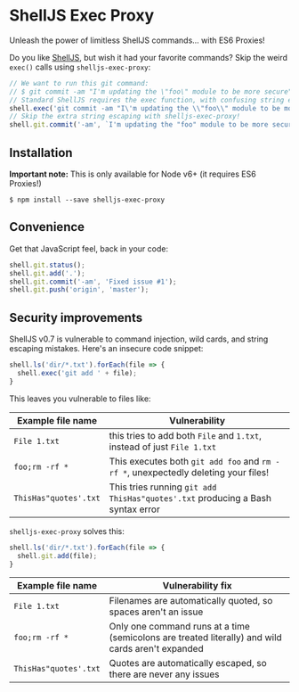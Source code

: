 # ShellJS Exec Proxy

Unleash the power of limitless ShellJS commands... with ES6 Proxies!

Do you like [ShellJS](https://github.com/shelljs/shelljs), but wish it had your
favorite commands? Skip the weird `exec()` calls using `shelljs-exec-proxy`:

```javascript
// We want to run this git command:
// $ git commit -am "I'm updating the \"foo\" module to be more secure"
// Standard ShellJS requires the exec function, with confusing string escaping:
shell.exec('git commit -am "I\'m updating the \\"foo\\" module to be more secure"');
// Skip the extra string escaping with shelljs-exec-proxy!
shell.git.commit('-am', `I'm updating the "foo" module to be more secure`);
```

## Installation

**Important note:** This is only available for Node v6+ (it requires ES6
Proxies!)

```
$ npm install --save shelljs-exec-proxy
```

## Convenience

Get that JavaScript feel, back in your code:

```javascript
shell.git.status();
shell.git.add('.');
shell.git.commit('-am', 'Fixed issue #1');
shell.git.push('origin', 'master');
```

## Security improvements

ShellJS v0.7 is vulnerable to command injection, wild cards, and string
escaping mistakes. Here's an insecure code snippet:

```javascript
shell.ls('dir/*.txt').forEach(file => {
  shell.exec('git add ' + file);
}
```

This leaves you vulnerable to files like:

| Example file name | Vulnerability |
|------------------ | ------------- |
| `File 1.txt` | this tries to add both `File` and `1.txt`, instead of just `File 1.txt` |
| `foo;rm -rf *` | This executes both `git add foo` and `rm -rf *`, unexpectedly deleting your files! |
| `ThisHas"quotes'.txt` | This tries running `git add ThisHas"quotes'.txt` producing a Bash syntax error |

`shelljs-exec-proxy` solves this:

```javascript
shell.ls('dir/*.txt').forEach(file => {
  shell.git.add(file);
}
```

| Example file name | Vulnerability fix |
|------------------ | ----------------- |
| `File 1.txt` | Filenames are automatically quoted, so spaces aren't an issue |
| `foo;rm -rf *` | Only one command runs at a time (semicolons are treated literally) and wild cards aren't expanded |
| `ThisHas"quotes'.txt` | Quotes are automatically escaped, so there are never any issues |
